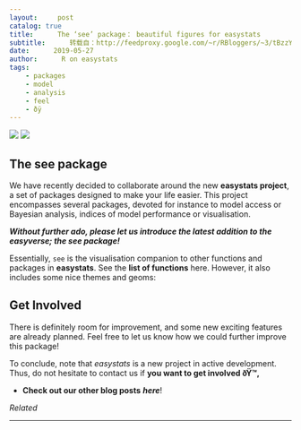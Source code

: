 ```yaml
---
layout:     post
catalog: true
title:      The ‘see’ package： beautiful figures for easystats
subtitle:      转载自：http://feedproxy.google.com/~r/RBloggers/~3/tBzzYzjHymo/
date:      2019-05-27
author:      R on easystats
tags:
    - packages
    - model
    - analysis
    - feel
    - ðÿ
---
```






![](https://i0.wp.com/github.com/easystats/see/raw/master/man/figures/logo.png?w=200&is-pending-load=1#038;ssl=1)
![](https://i0.wp.com/github.com/easystats/see/raw/master/man/figures/logo.png?w=200&ssl=1)


## The see package

We have recently decided to collaborate around the new **easystats project**, a set of packages designed to make your life easier. This project encompasses several packages, devoted for instance to model access or Bayesian analysis, indices of model performance or visualisation.

***Without further ado, please let us introduce the latest addition to the easyverse; the see package!***

Essentially, `see` is the visualisation companion to other functions and packages in **easystats**. See the **list of functions** here. However, it also includes some nice themes and geoms:

## Get Involved

There is definitely room for improvement, and some new exciting features are already planned. Feel free to let us know how we could further improve this package!

To conclude, note that *easystats* is a new project in active development. Thus, do not hesitate to contact us if **you want to get involved ðŸ™‚**

- **Check out our other blog posts** ***here***!



*Related*








---

